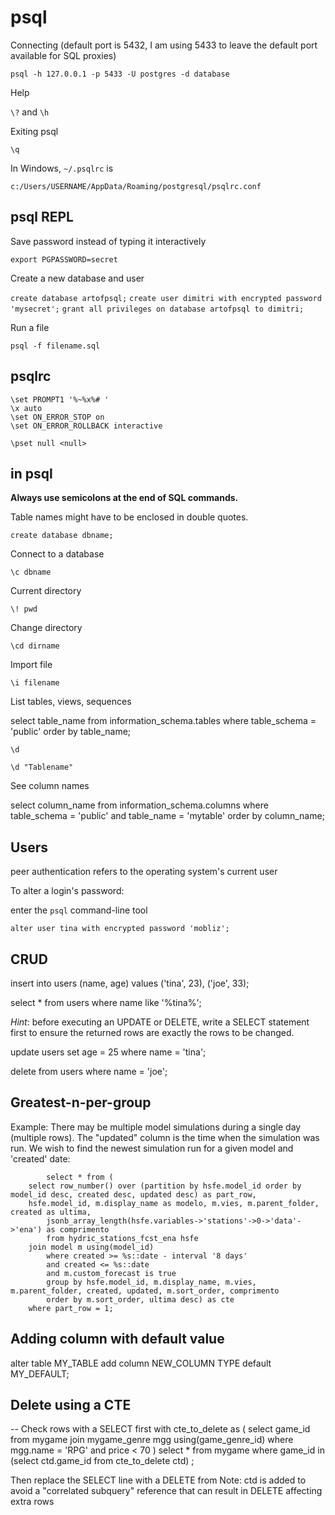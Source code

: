 # psql

Connecting (default port is 5432, I am using 5433 to leave the default port available for SQL proxies)

`psql -h 127.0.0.1 -p 5433 -U postgres -d database`

Help

`\?` and `\h`

Exiting psql

`\q`

In Windows, `~/.psqlrc` is

`c:/Users/USERNAME/AppData/Roaming/postgresql/psqlrc.conf`


## psql REPL

Save password instead of typing it interactively

`export PGPASSWORD=secret`

Create a new database and user

`create database artofpsql;`
`create user dimitri with encrypted password 'mysecret';`
`grant all privileges on database artofpsql to dimitri;`

Run a file

`psql -f filename.sql`


## psqlrc

```
\set PROMPT1 '%~%x%# '
\x auto
\set ON_ERROR_STOP on
\set ON_ERROR_ROLLBACK interactive

\pset null <null>
```


## in psql

**Always use semicolons at the end of SQL commands.**

Table names might have to be enclosed in double quotes.

`create database dbname;`

Connect to a database

`\c dbname`

Current directory

`\! pwd`

Change directory

`\cd dirname`

Import file

`\i filename`

List tables, views, sequences

select table_name from information_schema.tables where table_schema = 'public' order by table_name;

`\d`

`\d "Tablename"`

See column names

select column_name from information_schema.columns
where table_schema = 'public'
and table_name = 'mytable'
order by column_name;


## Users

peer authentication refers to the operating system's current user

To alter a login's password:

enter the `psql` command-line tool

`alter user tina with encrypted password 'mobliz';`


## CRUD

insert into users (name, age) values
('tina', 23),
('joe', 33);

select * from users where name like '%tina%';

*Hint*: before executing an UPDATE or DELETE, write a SELECT statement first to ensure the returned rows are exactly the rows to be changed.

update users set age = 25 where name = 'tina';

delete from users where name = 'joe';


## Greatest-n-per-group

Example: There may be multiple model simulations during a single day (multiple rows). The "updated" column is the time when the simulation was run. We wish to find the newest simulation run for a given model and 'created' date:

            select * from (
	    select row_number() over (partition by hsfe.model_id order by model_id desc, created desc, updated desc) as part_row,
	    hsfe.model_id, m.display_name as modelo, m.vies, m.parent_folder, created as ultima,
            jsonb_array_length(hsfe.variables->'stations'->0->'data'->'ena') as comprimento
            from hydric_stations_fcst_ena hsfe
	    join model m using(model_id)
            where created >= %s::date - interval '8 days'
            and created <= %s::date
            and m.custom_forecast is true
            group by hsfe.model_id, m.display_name, m.vies, m.parent_folder, created, updated, m.sort_order, comprimento
            order by m.sort_order, ultima desc) as cte
	    where part_row = 1;

## Adding column with default value

alter table MY_TABLE add column NEW_COLUMN TYPE default MY_DEFAULT;


## Delete using a CTE

-- Check rows with a SELECT first
with cte_to_delete as (
  select game_id from mygame
  join mygame_genre mgg using(game_genre_id)
  where mgg.name = 'RPG'
  and price < 70
)
select * from mygame
where game_id in (select ctd.game_id from cte_to_delete ctd)
;

Then replace the SELECT line with a DELETE from
Note: ctd is added to avoid a "correlated subquery" reference that can result in DELETE affecting extra rows